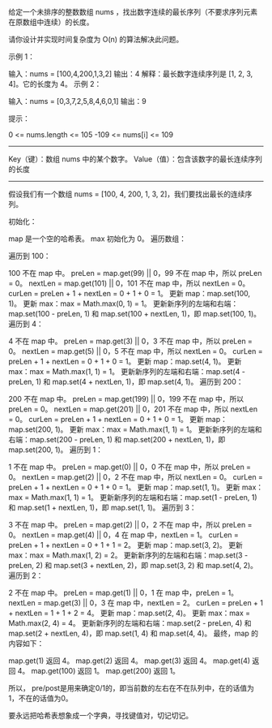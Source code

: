 给定一个未排序的整数数组 nums ，找出数字连续的最长序列（不要求序列元素在原数组中连续）的长度。

请你设计并实现时间复杂度为 O(n) 的算法解决此问题。

 

示例 1：

输入：nums = [100,4,200,1,3,2]
输出：4
解释：最长数字连续序列是 [1, 2, 3, 4]。它的长度为 4。
示例 2：

输入：nums = [0,3,7,2,5,8,4,6,0,1]
输出：9
 

提示：

0 <= nums.length <= 105
-109 <= nums[i] <= 109


-----

Key（键）：数组 nums 中的某个数字。
Value（值）：包含该数字的最长连续序列的长度

-----

假设我们有一个数组 nums = [100, 4, 200, 1, 3, 2]，我们要找出最长的连续序列。

初始化：

map 是一个空的哈希表。
max 初始化为 0。
遍历数组：

遍历到 100：

100 不在 map 中。
preLen = map.get(99) || 0，99 不在 map 中，所以 preLen = 0。
nextLen = map.get(101) || 0，101 不在 map 中，所以 nextLen = 0。
curLen = preLen + 1 + nextLen = 0 + 1 + 0 = 1。
更新 map：map.set(100, 1)。
更新 max：max = Math.max(0, 1) = 1。
更新新序列的左端和右端：map.set(100 - preLen, 1) 和 map.set(100 + nextLen, 1)，即 map.set(100, 1)。
遍历到 4：

4 不在 map 中。
preLen = map.get(3) || 0，3 不在 map 中，所以 preLen = 0。
nextLen = map.get(5) || 0，5 不在 map 中，所以 nextLen = 0。
curLen = preLen + 1 + nextLen = 0 + 1 + 0 = 1。
更新 map：map.set(4, 1)。
更新 max：max = Math.max(1, 1) = 1。
更新新序列的左端和右端：map.set(4 - preLen, 1) 和 map.set(4 + nextLen, 1)，即 map.set(4, 1)。
遍历到 200：

200 不在 map 中。
preLen = map.get(199) || 0，199 不在 map 中，所以 preLen = 0。
nextLen = map.get(201) || 0，201 不在 map 中，所以 nextLen = 0。
curLen = preLen + 1 + nextLen = 0 + 1 + 0 = 1。
更新 map：map.set(200, 1)。
更新 max：max = Math.max(1, 1) = 1。
更新新序列的左端和右端：map.set(200 - preLen, 1) 和 map.set(200 + nextLen, 1)，即 map.set(200, 1)。
遍历到 1：

1 不在 map 中。
preLen = map.get(0) || 0，0 不在 map 中，所以 preLen = 0。
nextLen = map.get(2) || 0，2 不在 map 中，所以 nextLen = 0。
curLen = preLen + 1 + nextLen = 0 + 1 + 0 = 1。
更新 map：map.set(1, 1)。
更新 max：max = Math.max(1, 1) = 1。
更新新序列的左端和右端：map.set(1 - preLen, 1) 和 map.set(1 + nextLen, 1)，即 map.set(1, 1)。
遍历到 3：

3 不在 map 中。
preLen = map.get(2) || 0，2 不在 map 中，所以 preLen = 0。
nextLen = map.get(4) || 0，4 在 map 中，nextLen = 1。
curLen = preLen + 1 + nextLen = 0 + 1 + 1 = 2。
更新 map：map.set(3, 2)。
更新 max：max = Math.max(1, 2) = 2。
更新新序列的左端和右端：map.set(3 - preLen, 2) 和 map.set(3 + nextLen, 2)，即 map.set(3, 2) 和 map.set(4, 2)。
遍历到 2：

2 不在 map 中。
preLen = map.get(1) || 0，1 在 map 中，preLen = 1。
nextLen = map.get(3) || 0，3 在 map 中，nextLen = 2。
curLen = preLen + 1 + nextLen = 1 + 1 + 2 = 4。
更新 map：map.set(2, 4)。
更新 max：max = Math.max(2, 4) = 4。
更新新序列的左端和右端：map.set(2 - preLen, 4) 和 map.set(2 + nextLen, 4)，即 map.set(1, 4) 和 map.set(4, 4)。
最终，map 的内容如下：

map.get(1) 返回 4。
map.get(2) 返回 4。
map.get(3) 返回 4。
map.get(4) 返回 4。
map.get(100) 返回 1。
map.get(200) 返回 1。

所以，
pre/post是用来确定0/1的，即当前数的左右在不在队列中，在的话值为1，不在的话值为0。

要永远把哈希表想象成一个字典，寻找键值对，切记切记。
